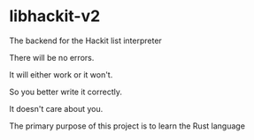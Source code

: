 # libhackit-v2
The backend for the Hackit list interpreter

There will be no errors.

It will either work or it won't.

So you better write it correctly.

It doesn't care about you.

The primary purpose of this project is to learn the Rust language
